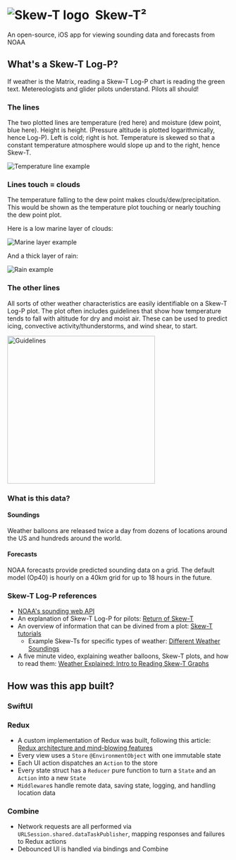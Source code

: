 # <img alt="Skew-T logo" align="top" src="https://github.com/jasonn85/Skewt/assets/1328743/760196b8-aa6d-4457-8b9b-b75fa8d3e4a6">&nbsp; Skew-T²
An open-source, iOS app for viewing sounding data and forecasts from NOAA

## What's a Skew-T Log-P?
If weather is the Matrix, reading a Skew-T Log-P chart is reading the green text. Metereologists and glider pilots understand. Pilots all should!

### The lines
The two plotted lines are temperature (red here) and moisture (dew point, blue here). Height is height. (Pressure altitude is plotted logarithmically, hence Log-P). Left is cold; right is hot. Temperature is skewed so that a constant temperature atmosphere would slope up and to the right, hence Skew-T.

![Temperature line example](https://github.com/jasonn85/Skewt/assets/1328743/6850b742-454c-4136-a622-03358a4926e9)

### Lines touch = clouds
The temperature falling to the dew point makes clouds/dew/precipitation. This would be shown as the temperature plot touching or nearly touching the dew point plot.

Here is a low marine layer of clouds:

![Marine layer example](https://github.com/jasonn85/Skewt/assets/1328743/6c600bd6-c5ca-4d87-ba60-4afcf61f06a7)

And a thick layer of rain:

![Rain example](https://github.com/jasonn85/Skewt/assets/1328743/56197b7e-c610-4e40-89a1-ad503917c3bb)


### The other lines
All sorts of other weather characteristics are easily identifiable on a Skew-T Log-P plot. The plot often includes guidelines that show how temperature tends to fall with altitude for dry and moist air. These can be used to predict icing, convective activity/thunderstorms, and wind shear, to start.

<img width="335" alt="Guidelines" src="https://github.com/jasonn85/Skewt/assets/1328743/12f436fc-1131-4fa0-9b48-c4415c6de4ea">

### What is this data?
#### Soundings
Weather balloons are released twice a day from dozens of locations around the US and hundreds around the world.

#### Forecasts
NOAA forecasts provide predicted sounding data on a grid. The default model (Op40) is hourly on a 40km grid for up to 18 hours in the future.

### Skew-T Log-P references
- [NOAA's sounding web API](https://rucsoundings.noaa.gov/)
- An explanation of Skew-T Log-P for pilots: [Return of Skew-T](https://www.ifr-magazine.com/training-sims/return-of-skew-t/)
- An overview of information that can be divined from a plot: [Skew-T tutorials](https://www.weather.gov/source/zhu/ZHU_Training_Page/convective_parameters/skewt/skewtinfo.html)
	- Example Skew-Ts for specific types of weather: [Different Weather Soundings](https://www.weather.gov/source/zhu/ZHU_Training_Page/convective_parameters/skewt/skewtinfo.html#SKEW3)
- A five minute video, explaining weather balloons, Skew-T plots, and how to read them: [Weather Explained: Intro to Reading Skew-T Graphs](https://youtu.be/1lJ9Kaieoco)
	

## How was this app built?
### SwiftUI

### Redux
- A custom implementation of Redux was built, following this article: [Redux architecture and mind-blowing features](https://wojciechkulik.pl/ios/redux-architecture-and-mind-blowing-features)
- Every view uses a `Store` `@EnvironmentObject` with one immutable state
- Each UI action dispatches an `Action` to the store
- Every state struct has a `Reducer` pure function to turn a `State` and an `Action` into a new `State`
- `Middleware`s handle remote data, saving state, logging, and handling location data

### Combine
- Network requests are all performed via `URLSession.shared.dataTaskPublisher`, mapping responses and failures to Redux actions
- Debounced UI is handled via bindings and Combine

